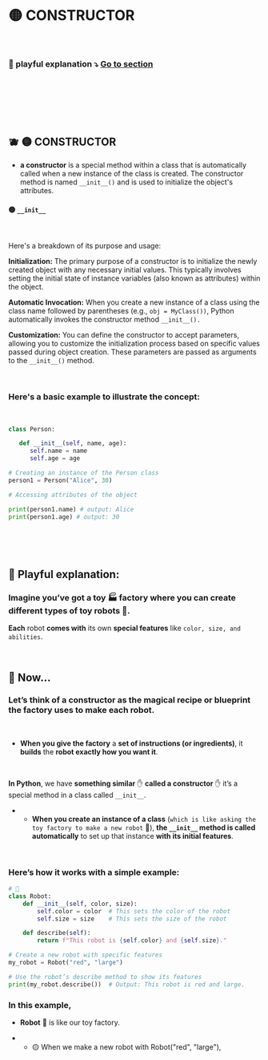 # 🟡 CONSTRUCTOR

<br>

### 🧸 playful explanation ⤵️  [Go to section](#constructor_playful_)



<br>
<br>
<br>

<br>
<br>

## 🫐 🟡 CONSTRUCTOR

<a name="constructor_serious_"></a>

- **a constructor** is a special method within a class that is automatically called when a new instance of the class is created. The constructor method is named `__init__()` and is used to initialize the object's attributes.

#### 🟡 `__init__`

<br>

Here's a breakdown of its purpose and usage:

**Initialization:** The primary purpose of a constructor is to initialize the newly created object with any necessary initial values. This typically involves setting the initial state of instance variables (also known as attributes) within the object.

**Automatic Invocation:** When you create a new instance of a class using the class name followed by parentheses (e.g., `obj = MyClass())`, Python automatically invokes the constructor method `__init__().`

**Customization:** You can define the constructor to accept parameters, allowing you to customize the initialization process based on specific values passed during object creation. These parameters are passed as arguments to the `__init__()` method.

<br>

### Here's a basic example to illustrate the concept:

<br>

```python
class Person:

   def __init__(self, name, age):
      self.name = name
      self.age = age

# Creating an instance of the Person class
person1 = Person("Alice", 30)

# Accessing attributes of the object

print(person1.name) # output: Alice
print(person1.age) # output: 30

```

<br>
<br>
<br>




<a name="constructor_playful_"></a>

## 🧸 Playful explanation:

### Imagine you’ve got a toy 🏭 factory where you can create different types of toy robots 🤖.

**Each** robot **comes with** its own **special features** like `color, size, and abilities`.

<br>

## 🌈 Now...

### Let’s think of a constructor as the magical recipe or blueprint the factory uses to make each robot.

<br>

-  **When you give the factory** a **set of instructions (or ingredients)**, it **builds** the **robot exactly how you want it**.

<br>

**In Python**, we have **something similar** ✋ **called a constructor** ✋ it’s a special method in a class called `__init__`.

- - **When you create an instance of a class** (`which is like asking the toy factory to make a new robot` 🤖), **the `__init__` method is called automatically** to set up that instance **with its initial features**.

<br>


### Here’s how it works with a simple example:

```python
# 🤖
class Robot:
    def __init__(self, color, size):
        self.color = color  # This sets the color of the robot
        self.size = size    # This sets the size of the robot

    def describe(self):
        return f"This robot is {self.color} and {self.size}."

# Create a new robot with specific features
my_robot = Robot("red", "large")

# Use the robot’s describe method to show its features
print(my_robot.describe())  # Output: This robot is red and large.

```

 ### In this example,

 -  **Robot** 🤖 is like our toy factory.

 - - 🟡 When we make a new robot with Robot("red", "large"),

 <br>

